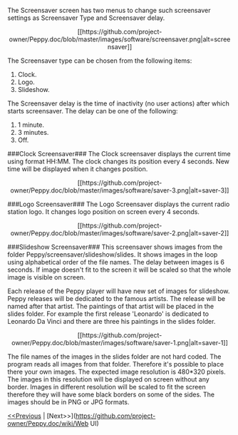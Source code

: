 The Screensaver screen has two menus to change such screensaver settings as Screensaver Type and Screensaver delay. 
<p align="center">
[[https://github.com/project-owner/Peppy.doc/blob/master/images/software/screensaver.png|alt=screensaver]]
</p>
The Screensaver type can be chosen from the following items:

1. Clock.
2. Logo.
3. Slideshow.

The Screensaver delay is the time of inactivity (no user actions) after which starts screensaver. The delay can be one of the following:

1. 1 minute.
2. 3 minutes.
3. Off.

###Clock Screensaver###
The Clock screensaver displays the current time using format HH:MM. The clock changes its position every 4 seconds. New time will be displayed when it changes position.
<p align="center">
[[https://github.com/project-owner/Peppy.doc/blob/master/images/software/saver-3.png|alt=saver-3]]
</p>

###Logo Screensaver###
The Logo Screensaver displays the current radio station logo. It changes logo position on screen every 4 seconds.
<p align="center">
[[https://github.com/project-owner/Peppy.doc/blob/master/images/software/saver-2.png|alt=saver-2]]
</p>

###Slideshow Screensaver###
This screensaver shows images from the folder Peppy/screensaver/slideshow/slides. It shows images in the loop using alphabetical order of the file names. The delay between images is 6 seconds. If image doesn't fit to the screen it will be scaled so that the whole image is visible on screen.

Each release of the Peppy player will have new set of images for slideshow. Peppy releases will be dedicated to the famous artists. The release will be named after that artist. The paintings of that artist will be placed in the slides folder. For example the first release 'Leonardo' is dedicated to Leonardo Da Vinci and there are three his paintings in the slides folder.
<p align="center">
[[https://github.com/project-owner/Peppy.doc/blob/master/images/software/saver-1.png|alt=saver-1]]
</p>
The file names of the images in the slides folder are not hard coded. The program reads all images from that folder. Therefore it's possible to place there your own images. The expected image resolution is 480*320 pixels. The images in this resolution will be displayed on screen without any border. Images in different resolution will be scaled to fit the screen therefore they will have some black borders on some of the sides. The images should be in PNG or JPG formats.

[<<Previous](https://github.com/project-owner/Peppy.doc/wiki/Language) | [Next>>](https://github.com/project-owner/Peppy.doc/wiki/Web UI)
